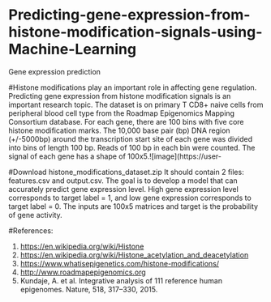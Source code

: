 # Predicting-gene-expression-from-histone-modification-signals-using-Machine-Learning
Gene expression prediction 

#Histone modifications play an important role in affecting gene regulation. Predicting gene expression from histone modification signals is an important research topic. The dataset is on primary T CD8+ naive cells from peripheral blood cell type from the Roadmap Epigenomics Mapping Consortium database. For each gene, there are 100 bins with five core histone modification marks. The 10,000 base pair (bp) DNA region (+/-5000bp) around the transcription start site of each gene was divided into bins of length 100 bp. Reads of 100 bp in each bin were counted. The signal of each gene has a shape of 100x5.![image](https://user-

#Download histone_modifications_dataset.zip
It should contain 2 files: features.csv and output.csv. 
The goal is to develop a model that can accurately predict gene expression level. High gene expression level corresponds to target label = 1, and low gene expression corresponds to target label = 0. The inputs are 100x5 matrices and target is the probability of gene activity. 
 
#References: 
1.	https://en.wikipedia.org/wiki/Histone
2.	https://en.wikipedia.org/wiki/Histone_acetylation_and_deacetylation
3.	https://www.whatisepigenetics.com/histone-modifications/
4.	http://www.roadmapepigenomics.org
5.	Kundaje, A. et al. Integrative analysis of 111 reference human epigenomes. Nature, 518, 317–330, 2015.


